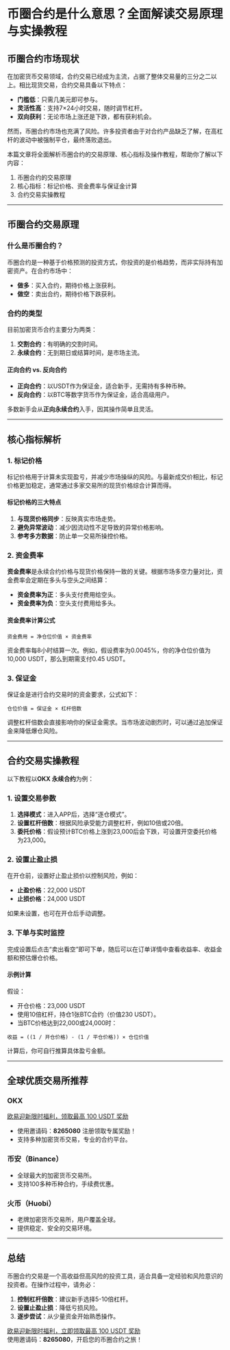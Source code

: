
# 币圈合约是什么意思？全面解读交易原理与实操教程



## 币圈合约市场现状

在加密货币交易领域，合约交易已经成为主流，占据了整体交易量的三分之二以上。相比现货交易，合约交易具备以下特点：

- **门槛低**：只需几美元即可参与。
- **灵活性高**：支持7×24小时交易，随时调节杠杆。
- **双向获利**：无论市场上涨还是下跌，都有获利机会。

然而，币圈合约市场也充满了风险。许多投资者由于对合约产品缺乏了解，在高杠杆的波动中被强制平仓，最终落败退出。

本篇文章将全面解析币圈合约的交易原理、核心指标及操作教程，帮助你了解以下内容：

1. 币圈合约的交易原理  
2. 核心指标：标记价格、资金费率与保证金计算  
3. 合约交易实操教程  

---

## 币圈合约交易原理

### 什么是币圈合约？

币圈合约是一种基于价格预测的投资方式，你投资的是价格趋势，而非实际持有加密资产。在合约市场中：

- **做多**：买入合约，期待价格上涨获利。  
- **做空**：卖出合约，期待价格下跌获利。

### 合约的类型

目前加密货币合约主要分为两类：

1. **交割合约**：有明确的交割时间。  
2. **永续合约**：无到期日或结算时间，是市场主流。

#### 正向合约 vs. 反向合约

- **正向合约**：以USDT作为保证金，适合新手，无需持有多种币种。  
- **反向合约**：以BTC等数字货币作为保证金，适合高级用户。  

多数新手会从**正向永续合约**入手，因其操作简单且灵活。

---

## 核心指标解析

### 1. 标记价格

标记价格用于计算未实现盈亏，并减少市场操纵的风险。与最新成交价相比，标记价格更加稳定，通常通过多家交易所的现货价格综合计算而得。

#### 标记价格的三大特点

1. **与现货价格同步**：反映真实市场走势。  
2. **避免异常波动**：减少因流动性不足导致的异常价格影响。  
3. **参考多方数据**：防止单一交易所操控价格。

### 2. 资金费率

**资金费率**是永续合约价格与现货价格保持一致的关键。根据市场多空力量对比，资金费率会定期在多头与空头之间结算：

- **资金费率为正**：多头支付费用给空头。  
- **资金费率为负**：空头支付费用给多头。  

#### 资金费率计算公式

```plaintext
资金费用 = 净仓位价值 × 资金费率
```

资金费率每8小时结算一次。例如，假设费率为0.0045%，你的净仓位价值为10,000 USDT，那么到期需支付0.45 USDT。

### 3. 保证金

保证金是进行合约交易时的资金要求，公式如下：

```plaintext
仓位价值 = 保证金 × 杠杆倍数
```

调整杠杆倍数会直接影响你的保证金需求。当市场波动剧烈时，可以通过追加保证金来降低爆仓风险。

---

## 合约交易实操教程

以下教程以**OKX 永续合约**为例：

### 1. 设置交易参数

1. **选择模式**：进入APP后，选择“逐仓模式”。
2. **设置杠杆倍数**：根据风险承受能力调整杠杆，例如10倍或20倍。
3. **委托价格**：假设预计BTC价格上涨到23,000后会下跌，可设置开空委托价格为23,000。

### 2. 设置止盈止损

在开仓前，设置好止盈止损价以控制风险，例如：

- **止盈价格**：22,000 USDT  
- **止损价格**：24,000 USDT  

如果未设置，也可在开仓后手动调整。

### 3. 下单与实时监控

完成设置后点击“卖出看空”即可下单，随后可以在订单详情中查看收益率、收益金额和预估爆仓价格。

#### 示例计算

假设：

- 开仓价格：23,000 USDT  
- 使用10倍杠杆，持仓1张BTC合约（价值230 USDT）。  
- 当BTC价格达到22,000或24,000时：

```plaintext
收益 = ((1 / 开仓价格) - (1 / 平仓价格)) × 仓位价值
```

计算后，你可自行推算具体盈亏金额。

---

## 全球优质交易所推荐

### OKX

[欧易迎新限时福利，领取最高 100 USDT 奖励](https://bit.ly/OKXe)

- 使用邀请码：**8265080** 注册领取专属奖励！  
- 支持多种加密货币交易，专业的合约平台。

### 币安（Binance）

- 全球最大的加密货币交易所。  
- 支持100多种币种合约，手续费优惠。

### 火币（Huobi）

- 老牌加密货币交易所，用户覆盖全球。  
- 提供稳定、安全的交易环境。

---

## 总结

币圈合约交易是一个高收益但高风险的投资工具，适合具备一定经验和风险意识的投资者。在操作过程中，请务必：

1. **控制杠杆倍数**：建议新手选择5-10倍杠杆。  
2. **设置止盈止损**：降低亏损风险。  
3. **逐步尝试**：从少量资金开始熟悉操作。

[欧易迎新限时福利，立即领取最高 100 USDT 奖励](https://bit.ly/OKXe)  
使用邀请码：**8265080**，开启您的币圈合约之旅！
